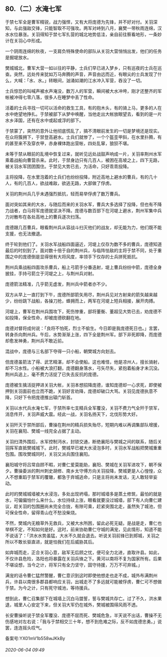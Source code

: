 ## 80.（二）水淹七军
于禁七军全是曹军精锐，战力强悍，又有大将庞德为先锋，并不好对付。关羽深知，与此强敌交锋，只能智取不可强攻。两军对峙到八月，襄樊一带秋雨连绵，汉水水位暴涨。关羽得知于禁七军扎营的城北地势低洼，亲自前往察看地形，一条妙计在关羽心中形成。



一个阴雨连绵的秋夜，一支肩负特殊使命的部队从关羽大营悄悄出发，他们的任务是掘堤放水。



樊城城北，曹军大营一如以往的平静，士兵们早已进入梦乡，只有巡夜的士兵在巡查。突然，远处传来犹如万马奔腾的声音，声音由远而近，有眼尖的士兵发现了什么，大喊：「水、水。」转眼间，汹涌如潮的江水冲入军营，吞没了一切。



士兵惊恐的叫喊声被水声淹没，数万人的军营，瞬间被大水冲垮，刚才还整齐的军帐被冲得七零八落，很多人在睡梦中丢了性命。



活着的士兵寻找一切可以活命的救生工具，有的抱木头，有的骑上马，更多的人在水中绝望地挣扎。于禁被部下从梦中唤醒，当他走出大帐放眼望去，看到的是一片水乡泽国，还有在水中或起或浮的部下。



于禁蒙了，突然的意外让他彻底慌乱了，搞不清眼前发生的一切是梦境还是现实。在众将簇拥下，于禁登高避水。士兵们就惨了，一个个盔歪甲斜，在水里扑腾，有的甚至来不及穿衣甲，赤身裸体跑出营帐，四处乱窜，狼狈不堪。



未等于禁从眼前的乱境中恢复过来，就听见远处战鼓声响成一片，关羽率荆州水军乘着战船向曹营杀来。此时，于禁身边只有几百人，被困在高坡之上，四下无路，被关羽水军团团围住。于禁见大势已去，为活命，只好乖乖投降。



主将投降，在水里泡着的士兵们也纷纷投降，附近高地上避水的曹兵，有的几十人，有的几百人，欲战难敌，欲逃无路，大部做了俘虏。



关羽的荆州兵几乎未遇强烈抵抗，轻而易举俘虏了数万曹兵。



面对突如其来的大水，与随后而来的关羽水军，曹兵大多选择了投降，但也有不降力战者，白马将军庞德就坚决不降。庞德与数百部下在河堤上避水，荆州军集中兵力对散布在各处高地上的曹兵逐次扫荡。



庞德跟几百曹兵，眼看荆州兵从容战斗扫灭他们的战友，却无能为力，他们既不能支援，也无法撤退。



终于轮到他们了。关羽水军战船四面逼近，河堤上仅存为数不多的曹兵，庞德知道最后的时刻到了。面对数十倍于自的荆州兵，与临阵怯敌的主将于禁不同，处于重围之中的庞德倒是显得很有大将风度，率领手下仅存的士兵拼死抵抗。



荆州兵乘战船四面攻杀曹兵，船上弓箭手分番迭射，堤上曹兵纷纷中箭，庞德全身披挂，手持弓箭立于河堤之上，与荆州兵对射。



庞德箭法精准，几乎箭无虚发，荆州兵中箭者亦不少。



双方从早上一直打到下午，庞德所部箭矢用尽，荆州兵见对方射来的箭矢越来越少，纷纷跳下战船，各操刀抢，蜂拥而上，两军在河堤上短兵相接，展开肉搏。



河堤上，曹军在荆州兵围攻下，死伤惨重，部将董衡、董超见大势已去，劝庞德不如投降，保全性命，却被庞德砍翻在地。



庞德对督将成何说：「良将不怕死，烈士不偷生。今日即是我庞德死日也。」言罢，转身杀向荆州兵。午后，水势渐渐上涨，四下全是荆州军。部下非死即降，而庞德却愈发神勇，荆州兵不敢近前。



混战中，庞德与三名部下夺得一只小船，朝樊城方向划去。



但庞德虽箭法了得、武艺精湛，却不会使船。这也难怪，他是凉州人，擅长骑射，却不习水性。小船被大浪打翻，庞德翻身落水，弓矢尽失，紧抱着船身才未沉没。荆州兵追上，毫不费力活捉了已失去反抗的庞德。



庞德被生擒活捉押进关羽大帐，关羽本想招降庞德，谁知庞德却一心求死，即使被押到关羽面前也立而不跪，关羽好言劝降，庞德却破口大骂。关羽见庞德执意不降，只好下令把庞德推出辕门斩首。



关羽以水代兵水淹七军，于禁所率七支精兵全军覆没，关羽不费力气全歼于禁军，消息传开，关羽声威大震。经此一战，关羽名扬天下，北伐形势大好。



关羽歼灭于禁所部后，曹操在荆州的精兵损失殆尽，短期内难以再调集部队增援，关羽在襄阳、樊城一线完全占据了主动。



关羽扫清外围后，水军控制沔水，封锁交通，断绝襄阳与樊城之间的联系，随后关羽挥军直抵樊城城下。此时，樊城早已被大水浸泡多时，关羽水军战船把樊城重重包围。围攻樊城同时，关羽又派兵围住襄阳。



襄阳城守将吕常自顾不暇，对曹仁爱莫能助，襄阳、樊城在关羽军进攻下，朝不保夕。曹操委派的荆州刺史胡修、南乡太守傅方向关羽投降，樊城更是人心惶惶，众人不想重蹈于禁军的覆辙，都急于弃城逃命，只是主将尚未发话，无人敢轻举妄动。



此时的樊城城墙被大水浸泡，多处出现坍塌，那时城墙多是蒸土修筑，最怕的就是水，可偏偏怕什么来什么，水位持续上涨，眼看就要没过城墙，部下有人向曹仁建议，趁关羽的包围圈尚未完全合拢，有隙可乘，赶紧突围北走，虽然失了城池，但可保全性命，留得青山在不愁没柴烧。



不然，樊城内无粮草外无救兵，又被大水所困，留此必死无疑。是战是走，曹仁也举棋不定，不知如何是好。这时，前来协助曹仁守城的满宠，见此情形，知道不能不说话了：「洪水水势虽猛，大水不久就会退去。听说关羽前锋已到郏城，关羽之所以不敢长驱直进，就是怕我们在后威胁其后。



如弃城而走，正合关羽心意，敌军无后顾之忧，便可全力北进，直取许县。如此，不仅许县危险，洛阳也将暴露在关羽兵锋之下。黄河以南将不复为国家所有。后果不堪设想，当今之计，将军只有全力坚守，固守待援，万万不可弃城。」



满宠的话令曹仁猛然警醒，曹仁意识到这时即使他想走也走不成，城外布满荆州兵，许县以南很多郡县都响应关羽，出城走不了多远就可能被俘虏，曹仁可不想做于禁。为今之计，只有死守城池，等待援兵。



想到此，曹仁召集部下在城墙上沉白马盟誓，誓与樊城共存亡。过了不久，洪水果退，城里人心安定下来，但关羽大军仍在城外，樊城被围得风雨不透。



长安曹操听说于禁全军覆没、庞德不屈而死、樊城危急，半天说不出话，曹操不无伤感地对左右说：「我与于禁相交三十年，想不到危难之际，反不如庞德忠勇。」说罢，连连摇头叹气。



备案号:YX01mV1b558wJKkBy


###### 2020-06-04 09:49
